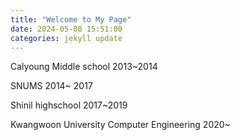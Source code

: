```yaml
---
title: "Welcome to My Page"
date: 2024-05-08 15:51:00
categories: jekyll update
---
```

Calyoung Middle school 2013~2014


SNUMS 2014~ 2017


Shinil highschool 2017~2019


Kwangwoon University Computer Engineering 2020~

